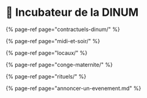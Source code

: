 # 🗻 Incubateur de la DINUM

{% page-ref page="contractuels-dinum/" %}

{% page-ref page="midi-et-soir/" %}

{% page-ref page="locaux/" %}

{% page-ref page="conge-maternite/" %}

{% page-ref page="rituels/" %}

{% page-ref page="annoncer-un-evenement.md" %}



